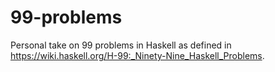 # 99-problems
Personal take on 99 problems in Haskell as defined in https://wiki.haskell.org/H-99:_Ninety-Nine_Haskell_Problems. 
